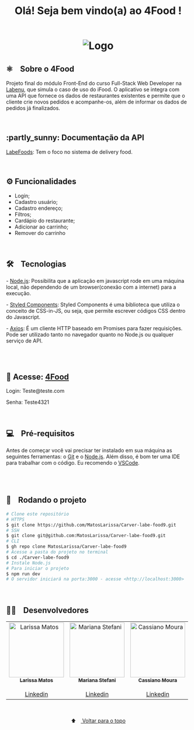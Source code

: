 <h1 align="center" color="069bfb">
  <span color="red">Olá! Seja bem vindo(a) ao  4Food ! </span>
<br /> <br />

<p align="center">
  <img src="https://i.giphy.com/media/9HTu0L9WXbwf6/giphy.webp" alt="Logo">
</p>
<h2>⚛️ﾠSobre o 4Food</h2>
<p> Projeto final do módulo Front-End do curso Full-Stack Web Developer na <a href="https://www.labenu.com.br/quem-somos" target="_blank">Labenu</a>, que simula o caso de uso do iFood. O aplicativo se integra com uma API que fornece os dados de restaurantes existentes e permite que o cliente crie novos pedidos e acompanhe-os, além de informar os dados de pedidos já finalizados.
</p><br/>

<h2> :partly_sunny: Documentação da API </h2>
<p>  <a href="https://documenter.getpostman.com/view/7549981/SWTEdGtT" target="_blank">LabeFoods</a>: Tem o foco no sistema de delivery food.</p>
<br/>
<h2> ⚙️ Funcionalidades</h2>

- Login;
- Cadastro usuário;
- Cadastro endereço;
- Filtros;
- Cardápio do restaurante;
- Adicionar ao carrinho;
- Remover do carrinho
  
<br/>
<h2> 🛠️ﾠTecnologias</h2>

<p> - <a href="https://nodejs.org/en/" target="_blank">Node.js</a>: Possibilita que a aplicação em javascript rode em uma máquina local, não dependendo de um browser(conexão com a internet) para a execução.</p>
<p> - <a href="https://styled-components.com/docs" target="_blank">Styled Components</a>: Styled Components é uma biblioteca que utiliza o conceito de CSS-in-JS, ou seja, que permite escrever códigos CSS dentro do Javascript.</p>

<p> - <a href="https://axios-http.com/ptbr/docs/intro" target="_blank">Axios</a>: É um cliente HTTP baseado em Promises para fazer requisições. Pode ser utilizado tanto no navegador quanto no Node.js ou qualquer serviço de API.</p>
<br/>

<!-- <h2> 🖼️ﾠPreview</h2>
<p align="center">
  <img src="" alt="Preview">
  </p>
<br/> -->
  
 <br/>
 <h2> 🔗 Acesse: <a href="http://4food_.surge.sh/" target="_blank">4Food</a> </h2>
 <p>Login: Teste@teste.com</p>
 <p>Senha: Teste4321</p>
 
 <br/>
<h2> 💻ﾠPré-requisitos </h2>

<p>Antes de começar você vai precisar ter instalado em sua máquina as seguintes ferramentas: o <a href="https://git-scm.com" target="_blank">Git</a> e o <a href="https://nodejs.org/en/" target="_blank">Node.js</a>.
Além disso, é bom ter uma IDE para trabalhar com o código. Eu recomendo o <a href="https://code.visualstudio.com" target="_blank">VSCode</a>.</p><br/>
  
  <br/>
 <h2> 🚀ﾠRodando o projeto </h2>

```bash
# Clone este repositório
# HTTPS
$ git clone https://github.com/MatosLarissa/Carver-labe-food9.git
# SSH
$ git clone git@github.com:MatosLarissa/Carver-labe-food9.git
# CLI
$ gh repo clone MatosLarissa/Carver-labe-food9
# Acesse a pasta do projeto no terminal
$ cd ./Carver-labe-food9
# Instale Node.js
# Para iniciar o projeto
$ npm run dev
# O servidor iniciará na porta:3000 - acesse <http://localhost:3000>
```
<br/>
  
<h2>🧑‍💻ﾠDesenvolvedores</h2>
<table align="center">
  <tr>
     <td align="center"><a href="https://github.com/MatosLarissa" target="_blank">
      <img src="https://avatars.githubusercontent.com/u/63737673?v=4" width="150px" alt="Larissa Matos"/>
      <br />
      <sub><b>Larissa Matos</b></sub><br/><br/>
      <sub><a href="https://www.linkedin.com/in/larissa-matos-b5aa93127/" target="_blank">Linkedin</a></sub>
      <br />
    </td>
     <td align="center"><a href="https://github.com/MarianaBJ" target="_blank">
      <img src="https://avatars.githubusercontent.com/u/80788293?v=4" width="150px" alt="Mariana Stefani "/>
      <br />
      <sub><b>Mariana Stefani</b></sub><br/><br/>
      <sub><a href="https://www.linkedin.com/in/marianasjesus/" target="_blank">Linkedin</a></sub>
      <br />
    </td>
     <td align="center"><a href="https://github.com/MouraCass" target="_blank">
      <img src="https://avatars.githubusercontent.com/u/86990508?v=4" width="150px" alt="Cassiano Moura "/>
      <br />
      <sub><b>Cassiano Moura</b></sub><br/><br/>
      <sub><a href="https://www.linkedin.com/in/cassiano-moura-1ab327167/" target="_blank">Linkedin</a></sub>
      <br />
    </td>
</table>
<br/>
  
<p align="center">
  ⬆ﾠ<a href="#top"> Voltar para o topo</a>
</p>

